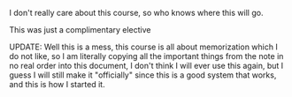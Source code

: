 I don't really care about this course, so who knows where this will go. 

This was just a complimentary elective

UPDATE: Well this is a mess, this course is all about memorization which I do not like, so I am literally copying all the important things from the note in no real order into this document, I don't think I will ever use this again, but I guess I will still make it "officially" since this is a good system that works, and this is how I started it. 
